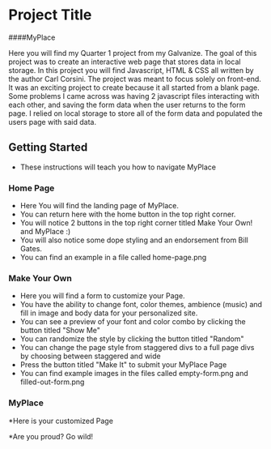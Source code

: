 # Project Title

####MyPlace

Here you will find my Quarter 1 project from my Galvanize. The goal of this project was to create an interactive web page that stores data in local storage. In this project you will find Javascript, HTML & CSS all written by the author Carl Corsini. The project was meant to focus solely on front-end. It was an exciting project to create because it all started from a blank page. Some problems I came across was having 2 javascript files interacting with each other, and saving the form data when the user returns to the form page. I relied on local storage to store all of the form data and populated the users page with said data.

## Getting Started

* These instructions will teach you how to navigate MyPlace

### Home Page

* Here You will find the landing page of MyPlace.
* You can return here with the home button in the top right corner.
* You will notice 2 buttons in the top right corner titled Make Your Own! and MyPlace :)
* You will also notice some dope styling and an endorsement from Bill Gates.
* You can find an example in a file called home-page.png

### Make Your Own

* Here you will find a form to customize your Page.
* You have the ability to change font, color themes, ambience (music) and fill in image and body data for your personalized site.
* You can see a preview of your font and color combo by clicking the button titled "Show Me"
* You can randomize the style by clicking the button titled "Random"
* You can change the page style from staggered divs to a full page divs by choosing between staggered and wide
* Press the button titled "Make It" to submit your MyPlace Page
* You can find example images in the files called empty-form.png and filled-out-form.png

### MyPlace

\*Here is your customized Page

\*Are you proud? Go wild!
